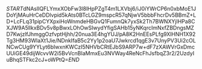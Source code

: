 $START$dNAslIQFLYmxXObFw3l8lHpPZgT4m1LXVbj6/iJ0iYWrCP6n0xbMoE1JDoYjMAuHrCeDDlvpid5kAts0BTcLGZ9mspcR57qNjwV5bbbFhcrDv5BBmZ+LD+LcFLq31pipCYXpxiHoWnmdeHBGvQ1FumnQk7yxSk2Th7BWNXYjlHPa8CXJW9A5llkxBDv5v8pBwxLOhOwSIwydYfigSAHb15yNKqrcImNxfZBDngsMZD7KwjzlfJhmggOzfvptHjhh/20nua3E4hgYUJ/pA8K2HnEEsPLfg9XlHNH1X92Tg3HM93WlaXt1Jie/NDnkIfaB5c2Yy1p2oaU7Jwkrcd1qgE3v7UnyPV3Ui2cOLNCwCUg9YYLyt6bIwxnKWCzI5NHVbCRtEJbS9ARP7w+dF7zXAWVrGxDmcUUiGE49dijWcvvW2i5BvVcnBIaMmxEu3NVWay4ReNcFhJsfbqZ3r2/2UzdyIuBhqSTFkc2cJ+oWPtQ=$END$